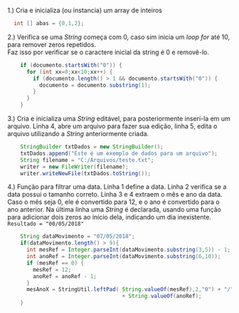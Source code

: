 1.) Cria e inicializa (ou instancia) um array de inteiros

```java
  int [] abas = {0,1,2};
```
2.) Verifica se uma *String* começa com 0, caso sim inicia um *loop for* até 10, para remover zeros repetidos.  
Faz isso por verificar se o caractere inicial da string é 0 e removê-lo.

```java
    if (documento.startsWith("0")) {
      for (int xx=0;xx<10;xx++) {
        if (documento.length() > 1 && documento.startsWith("0")) {
          documento = documento.substring(1);
        }
      }
    }
```
3.)  Cria e inicializa uma *String* editável, para posteriormente inserí-la em um arquivo.
Linha 4, abre um arquivo para fazer sua edição, linha 5, edita o arquivo utilizando a *String* anteriormente criada.

```java
    StringBuilder txtDados = new StringBuilder();
    txtDados.append("Este é um exemplo de dados para um arquivo");
    String filename = "C:/Arquivos/teste.txt";
    writer = new FileWriter(filename);
    writer.writeNewFile(txtDados.toString());
```
4.) Função para filtrar uma data. Linha 1 define a data. Linha 2 verifica se a data possui o tamanho correto. Linha 3 e 4 extraem o mês e ano da data. Caso o mês seja 0, ele é convertido para 12, e o ano é convertido para o ano anterior. Na última linha uma *String* é declarada, usando uma função para adicionar dois zeros ao início dela, indicando um dia inexistente. 
`Resultado = "00/05/2018"`

```java
    String dataMovimento = "07/05/2018";
    if(dataMovimento.length() > 9){
      int mesRef = Integer.parseInt(dataMovimento.substring(3,5)) - 1;
      int anoRef = Integer.parseInt(dataMovimento.substring(6,10));
      if (mesRef == 0) {
        mesRef = 12;
        anoRef = anoRef - 1;
      }
      mesAnoX = StringUtil.leftPad( String.valueOf(mesRef),2,"0") + "/"
                                    + String.valueOf(anoRef);
    }
```